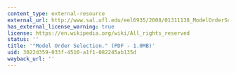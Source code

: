 ```yaml
---
content_type: external-resource
external_url: http://www.sal.ufl.edu/eel6935/2008/01311138_ModelOrderSelection_Stoica.pdf
has_external_license_warning: true
license: https://en.wikipedia.org/wiki/All_rights_reserved
status: ''
title: '"Model Order Selection." (PDF - 1.0MB)'
uid: 3022d359-033f-4510-a1f1-082245ab135d
wayback_url: ''
---
```

